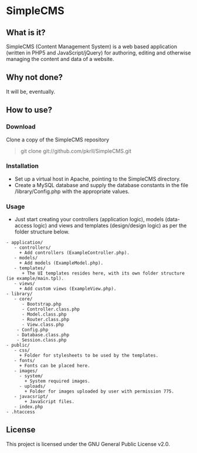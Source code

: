 # SimpleCMS
## What is it?
SimpleCMS (Content Management System) is a web based application (written in PHP5 and JavaScript/jQuery) for authoring, editing and otherwise managing the content and data of a website.
## Why not done?
It will be, eventually.
## How to use?
### Download
Clone a copy of the SimpleCMS repository
   > git clone git://github.com/pkrll/SimpleCMS.git

### Installation
* Set up a virtual host in Apache, pointing to the SimpleCMS directory.
* Create a MySQL database and supply the database constants in the file /library/Config.php with the appropriate values.

### Usage
* Just start creating your controllers (application logic), models (data-access logic) and views and templates (design/design logic) as per the folder structure below.
```
- application/
   - controllers/
     + Add controllers (ExampleController.php).
   - models/
     + Add models (ExampleModel.php).
   - templates/
      + The UI templates resides here, with its own folder structure (ie example/main.tpl).
   - views/
     + Add custom views (ExampleView.php).
- library/
   - core/
      - Bootstrap.php
      - Controller.class.php
      - Model.class.php
      - Router.class.php
      - View.class.php
    - Config.php
    - Database.class.php
    - Session.class.php
- public/
   - css/
     + Folder for stylesheets to be used by the templates.
   - fonts/
     + Fonts can be placed here.
   - images/
     - system/
       + System required images.
     - uploads/
       + Folder for images uploaded by user with permission 775.
   - javacsript/
       + JavaScript files.
   - index.php
- .htaccess
```
## License
This project is licensed under the GNU General Public License v2.0.
